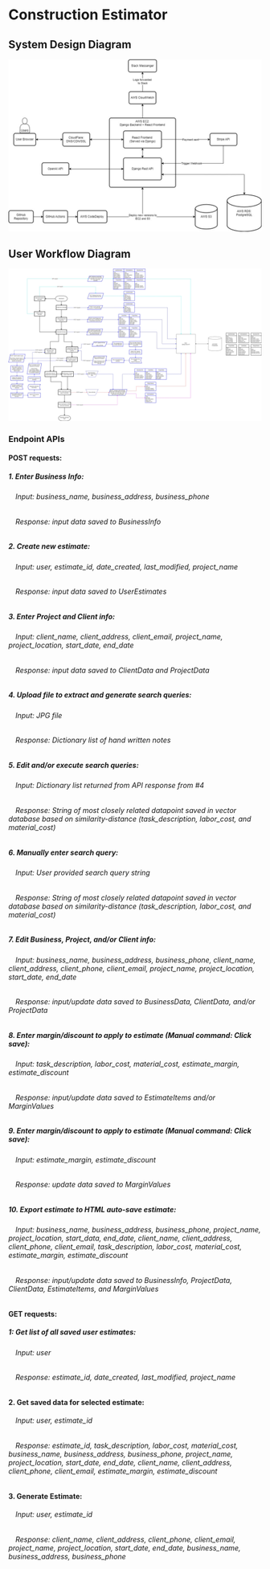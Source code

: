 # Construction Estimator

## System Design Diagram
![System Design Diagram](SystemDesign.jpg)

## User Workflow Diagram
![User Workflow Diagram 2](User%20workflow%20diagram.jpg)

### Endpoint APIs  
  
#### POST requests:  
##### 1. Enter Business Info:  
###### &emsp;Input: business_name, business_address, business_phone
###### &emsp;Response: input data saved to BusinessInfo 

##### 2. Create new estimate:  
###### &emsp;Input: user, estimate_id, date_created, last_modified, project_name  
###### &emsp;Response: input data saved to UserEstimates  
  
##### 3. Enter Project and Client info:  
###### &emsp;Input: client_name, client_address, client_email, project_name, project_location, start_date, end_date  
###### &emsp;Response: input data saved to ClientData and ProjectData  
  
##### 4. Upload file to extract and generate search queries:
###### &emsp;Input: JPG file  
###### &emsp;Response: Dictionary list of hand written notes  
  
##### 5. Edit and/or execute search queries:  
###### &emsp;Input: Dictionary list returned from API response from #4  
###### &emsp;Response: String of most closely related datapoint saved in vector database based on similarity-distance (task_description, labor_cost, and material_cost)  
  
##### 6. Manually enter search query:  
###### &emsp;Input: User provided search query string  
###### &emsp;Response: String of most closely related datapoint saved in vector database based on similarity-distance (task_description, labor_cost, and material_cost)
  
##### 7. Edit Business, Project, and/or Client info:  
###### &emsp;Input: business_name, business_address, business_phone, client_name, client_address, client_phone, client_email, project_name, project_location, start_date, end_date  
###### &emsp;Response: input/update data saved to BusinessData, ClientData, and/or ProjectData
  
##### 8. Enter margin/discount to apply to estimate (Manual command: Click save):  
###### &emsp;Input: task_description, labor_cost, material_cost, estimate_margin, estimate_discount  
###### &emsp;Response: input/update data saved to EstimateItems and/or MarginValues  

##### 9. Enter margin/discount to apply to estimate (Manual command: Click save):
###### &emsp;Input: estimate_margin, estimate_discount
###### &emsp;Response: update data saved to MarginValues

##### 10. Export estimate to HTML auto-save estimate:  
###### &emsp;Input: business_name, business_address, business_phone, project_name, project_location, start_data, end_date, client_name, client_address, client_phone, client_email, task_description, labor_cost, material_cost, estimate_margin, estimate_discount  
###### &emsp;Response: input/update data saved to BusinessInfo, ProjectData, ClientData, EstimateItems, and MarginValues  

#### GET requests:
##### 1: Get list of all saved user estimates:
###### &emsp;Input: user
###### &emsp;Response: estimate_id, date_created, last_modified, project_name

#### 2. Get saved data for selected estimate:
###### &emsp;Input: user, estimate_id
###### &emsp;Response: estimate_id, task_description, labor_cost, material_cost, business_name, business_address, business_phone, project_name, project_location, start_date, end_date, client_name, client_address, client_phone, client_email, estimate_margin, estimate_discount

#### 3. Generate Estimate:
###### &emsp;Input: user, estimate_id
###### &emsp;Response: client_name, client_address, client_phone, client_email, project_name, project_location, start_date, end_date, business_name, business_address, business_phone
          
    
